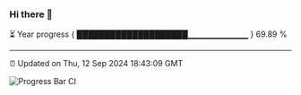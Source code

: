 ### Hi there 👋

⏳ Year progress { ████████████████████▁▁▁▁▁▁▁▁▁▁ } 69.89 %

---

⏰ Updated on Thu, 12 Sep 2024 18:43:09 GMT

![Progress Bar CI](https://github.com/IshwaranRudhara/GIT-ACTION/workflows/Progress%20Bar%20CI/badge.svg)
